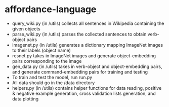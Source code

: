 # affordance-language
- query_wiki.py (in /utils) collects all sentences in Wikipedia containing the given objects
- parse_wiki.py (in /utils) parses the collected sentences to obtain verb-object pairs
- imagenet.py (in /utils) generates a dictionary mapping ImageNet images to their labels (object name)
- resnet.py takes in ImageNet images and generate object-embedding pairs corresponding to the image
- gen_data.py (in /utils) takes in verb-object and object-embedding pairs, and generate command-embedding pairs for training and testing
- To train and test the model, run run.py
- All data should go in the /data directory
- helpers.py (in /utils) contains helper functions for data reading, positive & negative example generation, cross validation lists generation, and data plotting